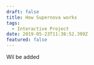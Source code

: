 ```yaml
---
draft: false
title: How Supernova works
tags:
  - Interactive Project
date: 2019-05-23T11:38:52.399Z
featured: false
---
```

Wil be added
